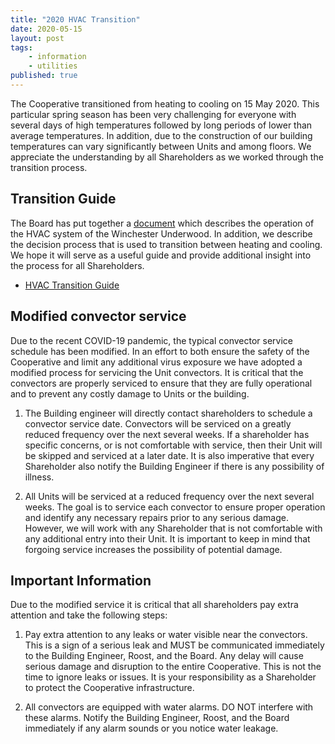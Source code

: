 ```yaml
---
title: "2020 HVAC Transition"
date: 2020-05-15
layout: post
tags:
    - information
    - utilities
published: true
---
```


The Cooperative transitioned from heating to cooling on 15 May 2020. 
This particular spring season has been very challenging for everyone with several days of high temperatures followed by long periods of lower than average temperatures. 
In addition, due to the construction of our building temperatures can vary significantly between Units and among floors.
We appreciate the understanding by all Shareholders as we worked through the transition process. 

## Transition Guide

The Board has put together a [document](https://docs.google.com/document/d/15GifheeCyjAad_orzv6zE0WcUGUexxMiXjMWQUzkYgw/edit?usp=sharing) which describes the operation of the HVAC system of the Winchester Underwood. 
In addition, we describe the decision process that is used to transition between heating and cooling.
We hope it will serve as a useful guide and provide additional insight into the process for all Shareholders. 

* [HVAC Transition Guide](https://docs.google.com/document/d/15GifheeCyjAad_orzv6zE0WcUGUexxMiXjMWQUzkYgw/edit?usp=sharing)

## Modified convector service

Due to the recent COVID-19 pandemic, the typical convector service schedule has been modified. 
In an effort to both ensure the safety of the Cooperative and limit any additional virus exposure we have adopted a modified process for servicing the Unit convectors. 
It is critical that the convectors are properly serviced to ensure that they are fully operational and to prevent any costly damage to Units or the building. 

1. The Building engineer will directly contact shareholders to schedule a convector service date. 
Convectors will be serviced on a greatly reduced frequency over the next several weeks. 
If a shareholder has specific concerns, or is not comfortable with service, then their Unit will be skipped and serviced at a later date. 
It is also imperative that every Shareholder also notify the Building Engineer if there is any possibility of illness. 

2. All Units will be serviced at a reduced frequency over the next several weeks. 
The goal is to service each convector to ensure proper operation and identify any necessary repairs prior to any serious damage. 
However, we will work with any Shareholder that is not comfortable with any additional entry into their Unit. 
It is important to keep in mind that forgoing service increases the possibility of potential damage. 

## Important Information

Due to the modified service it is critical that all shareholders pay extra attention and take the following steps:

1. Pay extra attention to any leaks or water visible near the convectors. 
This is a sign of a serious leak and MUST be communicated immediately to the Building Engineer, Roost, and the Board. 
Any delay will cause serious damage and disruption to the entire Cooperative. 
This is not the time to ignore leaks or issues. 
It is your responsibility as a Shareholder to protect the Cooperative infrastructure.

2. All convectors are equipped with water alarms. 
DO NOT interfere with these alarms. 
Notify the Building Engineer, Roost, and the Board immediately if any alarm sounds or you notice water leakage.


